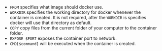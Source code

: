 - `FROM` specifies what image should docker use.
- `WORKDIR` specifies the working directory for docker whenever the container is created. It is not required, after the `WORKDIR` is specifies docker will use that directory as default.
- `COPY` copy files from the current folder of your computer to the container folder.
- `EXPOSE $PORT` exposes the container port to network.
- `CMD[$command]` will be executed when the container is created.